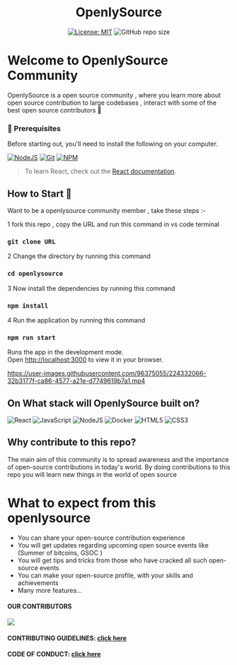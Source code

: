 <div align="center">
<h1>OpenlySource</h1>
<p><a href="https://opensource.org/licenses/MIT"><img src="https://img.shields.io/badge/License-MIT-yellow.svg" alt="License: MIT"></a> 
<img src="https://img.shields.io/github/repo-size/hparashar27/OpenlySource" alt="GitHub repo size"></p>
</div>

# Welcome to OpenlySource Community

OpenlySource is a open source community , where you learn more about open source contribution to large codebases , interact with some of the best open source contributors 🚀

### 🧾 Prerequisites

Before starting out, you'll need to install the following on your computer.

<a href="https://nodejs.org/en/download/"><img src="https://img.shields.io/badge/node.js-6DA55F?style=for-the-badge&amp;logo=node.js&amp;logoColor=white" alt="NodeJS"></a>
<a href="https://git-scm.com/downloads"><img src="https://img.shields.io/badge/git-%23F05033.svg?style=for-the-badge&amp;logo=git&amp;logoColor=white" alt="Git"></a>
<a href="https://www.npmjs.com/"><img src="https://img.shields.io/badge/NPM-%23000000.svg?style=for-the-badge&amp;logo=npm&amp;logoColor=white" alt="NPM"></a>

>To learn React, check out the [React documentation](https://reactjs.org/).

## How to Start 🚀

Want to be a openlysource community member , take these steps :-


1 fork this repo , copy the URL and run this command in vs code terminal

### `git clone URL `

2 Change the directory by running this command

### `cd openlysource`

3 Now install the dependencies by running this command

### `npm install`

4 Run the application by running this command

### `npm run start`

Runs the app in the development mode.\
Open [http://localhost:3000](http://localhost:3000) to view it in your browser.

https://user-images.githubusercontent.com/96375055/224332066-32b3177f-ca86-4577-a21e-d7749619b7a1.mp4

## On What stack will OpenlySource built on?

![React](https://img.shields.io/badge/react-%2320232a.svg?style=for-the-badge&logo=react&logoColor=%2361DAFB)
![JavaScript](https://img.shields.io/badge/javascript-%23323330.svg?style=for-the-badge&logo=javascript&logoColor=%23F7DF1E)
![NodeJS](https://img.shields.io/badge/node.js-6DA55F?style=for-the-badge&logo=node.js&logoColor=white)
![Docker](https://img.shields.io/badge/docker-%230db7ed.svg?style=for-the-badge&logo=docker&logoColor=white)
![HTML5](https://img.shields.io/badge/html5-%23E34F26.svg?style=for-the-badge&logo=html5&logoColor=white)
![CSS3](https://img.shields.io/badge/css3-%231572B6.svg?style=for-the-badge&logo=css3&logoColor=white)

## Why contribute to this repo?

The main aim of this community is to spread awareness and the importance of open-source contributions in today's world. By doing contributions to this repo you will learn new things in the world of open source

# What to expect from this openlysource

-   You can share your open-source contribution experience
-   You will get updates regarding upcoming open source events like (Summer of bitcoins, GSOC )
-   You will get tips and tricks from those who have cracked all such open-source events
-   You can make your open-source profile, with your skills and achievements
-   Many more features...

#### OUR CONTRIBUTORS 
<a href="https://github.com/hparashar27/openlysource/graphs/contributors">
  <img src="https://contrib.rocks/image?repo=hparashar27/openlysource" />
</a>

#### CONTRIBUTING GUIDELINES: [click here](./CONTRIBUTING.md)

#### CODE OF CONDUCT: [click here](./CODE_OF_CONDUCT.md)


